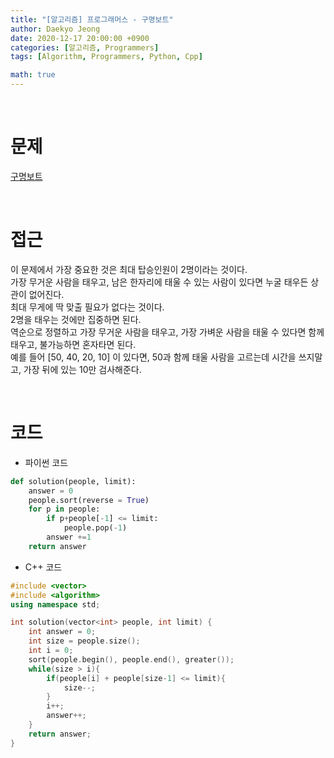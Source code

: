 ```yaml
---
title: "[알고리즘] 프로그래머스 - 구명보트"
author: Daekyo Jeong
date: 2020-12-17 20:00:00 +0900
categories: [알고리즘, Programmers]
tags: [Algorithm, Programmers, Python, Cpp]

math: true
---
```


<br/>

# **문제**


[구명보트](https://programmers.co.kr/learn/courses/30/lessons/42885)

<br/>

# **접근**  

이 문제에서 가장 중요한 것은 최대 탑승인원이 2명이라는 것이다.  
가장 무거운 사람을 태우고, 남은 한자리에 태울 수 있는 사람이 있다면 누굴 태우든 상관이 없어진다.  
최대 무게에 딱 맞출 필요가 없다는 것이다.  
2명을 태우는 것에만 집중하면 된다.  
역순으로 정렬하고 가장 무거운 사람을 태우고, 가장 가벼운 사람을 태울 수 있다면 함께 태우고, 불가능하면 혼자타면 된다.  
예를 들어 [50, 40, 20, 10] 이 있다면, 50과 함께 태울 사람을 고르는데 시간을 쓰지말고, 가장 뒤에 있는 10만 검사해준다.  


<br/>

# **코드**


- 파이썬 코드   

```py
def solution(people, limit):
    answer = 0
    people.sort(reverse = True)
    for p in people:
        if p+people[-1] <= limit:
            people.pop(-1)
        answer +=1
    return answer
```


- C++ 코드

```cpp
#include <vector>
#include <algorithm>
using namespace std;

int solution(vector<int> people, int limit) {
    int answer = 0;
    int size = people.size();
    int i = 0;
    sort(people.begin(), people.end(), greater());    
    while(size > i){
        if(people[i] + people[size-1] <= limit){
            size--;
        }
        i++;
        answer++;
    }
    return answer;
}
```

<br/>
